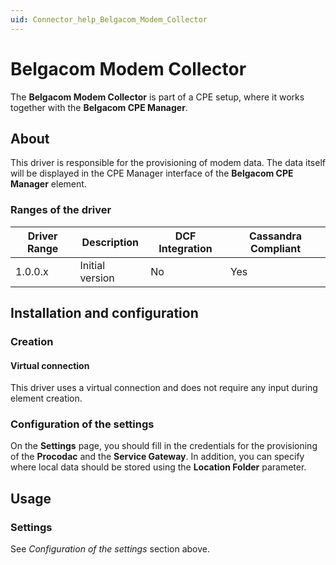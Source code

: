 ```yaml
---
uid: Connector_help_Belgacom_Modem_Collector
---
```


# Belgacom Modem Collector

The **Belgacom Modem Collector** is part of a CPE setup, where it works together with the **Belgacom CPE Manager**.

## About

This driver is responsible for the provisioning of modem data. The data itself will be displayed in the CPE Manager interface of the **Belgacom CPE Manager** element.

### Ranges of the driver

| **Driver Range** | **Description** | **DCF Integration** | **Cassandra Compliant** |
|------------------|-----------------|---------------------|-------------------------|
| 1.0.0.x          | Initial version | No                  | Yes                     |

## Installation and configuration

### Creation

#### Virtual connection

This driver uses a virtual connection and does not require any input during element creation.

### Configuration of the settings

On the **Settings** page, you should fill in the credentials for the provisioning of the **Procodac** and the **Service Gateway**. In addition, you can specify where local data should be stored using the **Location Folder** parameter.

## Usage

### Settings

See *Configuration of the settings* section above.
